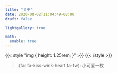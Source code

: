 ```yaml
---
title: "关于"
date: 2020-08-02T11:04:49+08:00
draft: false

lightgallery: true

math:
  enable: true
---
```


{{< style "img { height: 1.25rem; }" >}}
{{< /style >}}

> :(far fa-kiss-wink-heart fa-fw): 小可爱一枚

